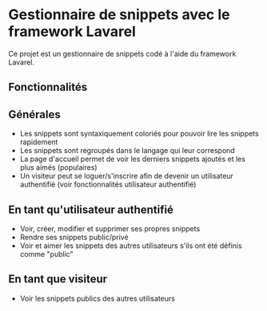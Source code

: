 # Gestionnaire de snippets avec le framework Lavarel

Ce projet est un gestionnaire de snippets codé à l'aide du framework Lavarel.

## Fonctionnalités

## Générales

* Les snippets sont syntaxiquement coloriés pour pouvoir lire les snippets rapidement
* Les snippets sont regroupés dans le langage qui leur correspond
* La page d'accueil permet de voir les derniers snippets ajoutés et les plus aimés (populaires)
* Un visiteur peut se loguer/s'inscrire afin de devenir un utilisateur authentifié (voir fonctionnalités utilisateur authentifié)

## En tant qu'utilisateur authentifié

* Voir, créer, modifier et supprimer ses propres snippets
* Rendre ses snippets public/privé
* Voir et aimer les snippets des autres utilisateurs s'ils ont été définis comme "public"

## En tant que visiteur

* Voir les snippets publics des autres utilisateurs
